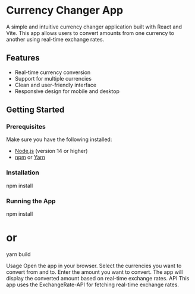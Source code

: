 # Currency Changer App

A simple and intuitive currency changer application built with React and Vite. This app allows users to convert amounts from one currency to another using real-time exchange rates.

## Features

- Real-time currency conversion
- Support for multiple currencies
- Clean and user-friendly interface
- Responsive design for mobile and desktop
## Getting Started

### Prerequisites

Make sure you have the following installed:

- [Node.js](https://nodejs.org/) (version 14 or higher)
- [npm](https://www.npmjs.com/) or [Yarn](https://yarnpkg.com/)

### Installation

npm install

### Running the App

npm install
# or
yarn build


Usage
Open the app in your browser.
Select the currencies you want to convert from and to.
Enter the amount you want to convert.
The app will display the converted amount based on real-time exchange rates.
API
This app uses the ExchangeRate-API for fetching real-time exchange rates.
